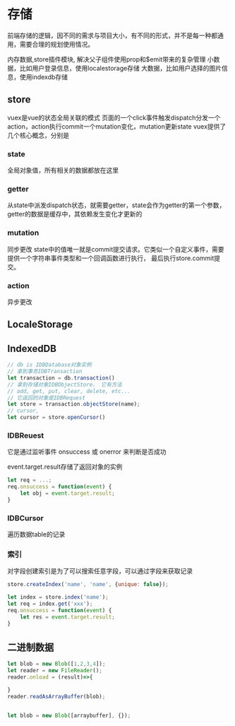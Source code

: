 # 存储

前端存储的逻辑，因不同的需求与项目大小，有不同的形式，并不是每一种都通用，需要合理的规划使用情况。

内存数据,store插件模块, 解决父子组件使用prop和$emit带来的复杂管理
小数据，比如用户登录信息，使用localestorage存储
大数据，比如用户选择的图片信息，使用indexdb存储

## store

vuex是vue的状态全局关联的模式
页面的一个click事件触发dispatch分发一个action，action执行commit一个mutation变化，mutation更新state
vuex提供了几个核心概念，分别是

### state
全局对象值，所有相关的数据都放在这里

### getter
从state中派发dispatch状态，就需要getter，state会作为getter的第一个参数，getter的数据是缓存中，其依赖发生变化才更新的

### mutation
同步更改
state中的值唯一就是commit提交请求。它类似一个自定义事件，需要提供一个字符串事件类型和一个回调函数进行执行， 最后执行store.commit提交。

### action
异步更改


## LocaleStorage

## IndexedDB

```javascript
// db is IDBDatabase对象实例
// 拿到事务IDBTransaction
let transaction = db.transaction()
// 拿到存储对象IDBObjectStore， 它有方法
// add, get, put, clear, delete, etc...
// 它返回的对象是IDBRequest
let store = transaction.objectStore(name);
// cursor, 
let cursor = store.openCursor()

```

### IDBReuest
它是通过监听事件 onsuccess 或 onerror 来判断是否成功

event.target.result存储了返回对象的实例

```javascript
let req = ...;
req.onsuccess = function(event) {
    let obj = event.target.result;
}
```

### IDBCursor
遍历数据table的记录



### 索引

对字段创建索引是为了可以搜索任意字段，可以通过字段来获取记录

```javascript
store.createIndex('name', 'name', {unique: false});

let index = store.index('name');
let req = index.get('xxx');
req.onsuccess = function(event) {
    let res = event.target.result;
}
```

## 二进制数据

```javascript
let blob = new Blob([1,2,3,4]);
let reader = new FileReader();
reader.onload = (result)=>{

}
reader.readAsArrayBuffer(blob);


let blob = new Blob([arraybuffer], {});

```
